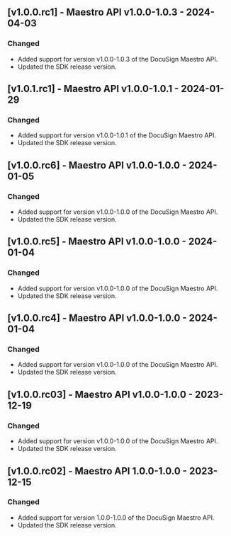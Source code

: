 ## [v1.0.0.rc1] - Maestro API v1.0.0-1.0.3 - 2024-04-03
### Changed
- Added support for version v1.0.0-1.0.3 of the DocuSign Maestro API.
- Updated the SDK release version.

## [v1.0.1.rc1] - Maestro API v1.0.0-1.0.1 - 2024-01-29
### Changed
- Added support for version v1.0.0-1.0.1 of the DocuSign Maestro API.
- Updated the SDK release version.

## [v1.0.0.rc6] - Maestro API v1.0.0-1.0.0 - 2024-01-05
### Changed
- Added support for version v1.0.0-1.0.0 of the DocuSign Maestro API.
- Updated the SDK release version.

## [v1.0.0.rc5] - Maestro API v1.0.0-1.0.0 - 2024-01-04
### Changed
- Added support for version v1.0.0-1.0.0 of the DocuSign Maestro API.
- Updated the SDK release version.

## [v1.0.0.rc4] - Maestro API v1.0.0-1.0.0 - 2024-01-04
### Changed
- Added support for version v1.0.0-1.0.0 of the DocuSign Maestro API.
- Updated the SDK release version.

## [v1.0.0.rc03] - Maestro API v1.0.0-1.0.0 - 2023-12-19
### Changed
- Added support for version v1.0.0-1.0.0 of the DocuSign Maestro API.
- Updated the SDK release version.

## [v1.0.0.rc02] - Maestro API 1.0.0-1.0.0 - 2023-12-15
### Changed
- Added support for version 1.0.0-1.0.0 of the DocuSign Maestro API.
- Updated the SDK release version.

